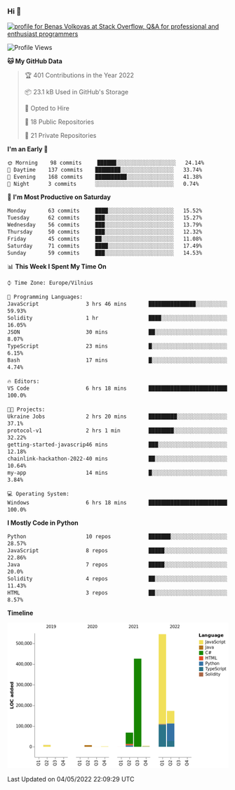 ### Hi 👋
<a href="https://stackoverflow.com/users/14954249/benas-volkovas"><img src="https://stackoverflow.com/users/flair/14954249.png?theme=dark" width="208" height="58" alt="profile for Benas Volkovas at Stack Overflow, Q&amp;A for professional and enthusiast programmers" title="profile for Benas Volkovas at Stack Overflow, Q&amp;A for professional and enthusiast programmers"></a>

<!--START_SECTION:waka-->
![Profile Views](http://img.shields.io/badge/Profile%20Views-5-blue)

**🐱 My GitHub Data** 

> 🏆 401 Contributions in the Year 2022
 > 
> 📦 23.1 kB Used in GitHub's Storage 
 > 
> 💼 Opted to Hire
 > 
> 📜 18 Public Repositories 
 > 
> 🔑 21 Private Repositories  
 > 
**I'm an Early 🐤** 

```text
🌞 Morning    98 commits     ██████░░░░░░░░░░░░░░░░░░░   24.14% 
🌆 Daytime    137 commits    ████████░░░░░░░░░░░░░░░░░   33.74% 
🌃 Evening    168 commits    ██████████░░░░░░░░░░░░░░░   41.38% 
🌙 Night      3 commits      ░░░░░░░░░░░░░░░░░░░░░░░░░   0.74%

```
📅 **I'm Most Productive on Saturday** 

```text
Monday       63 commits     ████░░░░░░░░░░░░░░░░░░░░░   15.52% 
Tuesday      62 commits     ███░░░░░░░░░░░░░░░░░░░░░░   15.27% 
Wednesday    56 commits     ███░░░░░░░░░░░░░░░░░░░░░░   13.79% 
Thursday     50 commits     ███░░░░░░░░░░░░░░░░░░░░░░   12.32% 
Friday       45 commits     ██░░░░░░░░░░░░░░░░░░░░░░░   11.08% 
Saturday     71 commits     ████░░░░░░░░░░░░░░░░░░░░░   17.49% 
Sunday       59 commits     ███░░░░░░░░░░░░░░░░░░░░░░   14.53%

```


📊 **This Week I Spent My Time On** 

```text
⌚︎ Time Zone: Europe/Vilnius

💬 Programming Languages: 
JavaScript               3 hrs 46 mins       ███████████████░░░░░░░░░░   59.93% 
Solidity                 1 hr                ████░░░░░░░░░░░░░░░░░░░░░   16.05% 
JSON                     30 mins             ██░░░░░░░░░░░░░░░░░░░░░░░   8.07% 
TypeScript               23 mins             █░░░░░░░░░░░░░░░░░░░░░░░░   6.15% 
Bash                     17 mins             █░░░░░░░░░░░░░░░░░░░░░░░░   4.74%

🔥 Editors: 
VS Code                  6 hrs 18 mins       █████████████████████████   100.0%

🐱‍💻 Projects: 
Ukraine Jobs             2 hrs 20 mins       █████████░░░░░░░░░░░░░░░░   37.1% 
protocol-v1              2 hrs 1 min         ████████░░░░░░░░░░░░░░░░░   32.22% 
getting-started-javascrip46 mins             ███░░░░░░░░░░░░░░░░░░░░░░   12.18% 
chainlink-hackathon-2022-40 mins             ██░░░░░░░░░░░░░░░░░░░░░░░   10.64% 
my-app                   14 mins             █░░░░░░░░░░░░░░░░░░░░░░░░   3.84%

💻 Operating System: 
Windows                  6 hrs 18 mins       █████████████████████████   100.0%

```

**I Mostly Code in Python** 

```text
Python                   10 repos            ███████░░░░░░░░░░░░░░░░░░   28.57% 
JavaScript               8 repos             █████░░░░░░░░░░░░░░░░░░░░   22.86% 
Java                     7 repos             █████░░░░░░░░░░░░░░░░░░░░   20.0% 
Solidity                 4 repos             ██░░░░░░░░░░░░░░░░░░░░░░░   11.43% 
HTML                     3 repos             ██░░░░░░░░░░░░░░░░░░░░░░░   8.57%

```


**Timeline**

![Chart not found](https://raw.githubusercontent.com/BenasVolkovas/BenasVolkovas/main/charts/bar_graph.png) 


 Last Updated on 04/05/2022 22:09:29 UTC
<!--END_SECTION:waka-->
